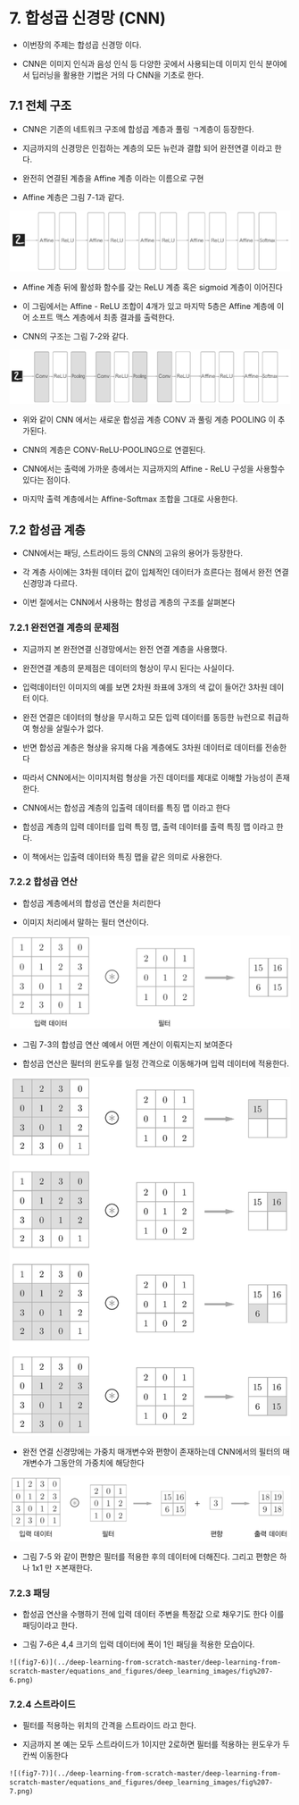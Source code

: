 # 7. 합성곱 신경망 (CNN)

- 이번장의 주제는 합성곱 신경망 이다.

- CNN은 이미지 인식과 음성 인식 등 다양한 곳에서 사용되는데 이미지 인식 분야에서 딥러닝을 활용한 기법은 거의 다 CNN을 기초로 한다.

## 7.1 전체 구조


- CNN은 기존의 네트워크 구조에 합성곱 계층과 풀링 ㄱ계층이 등장한다.

- 지금까지의 신경망은 인접하는 계층의 모든 뉴런과 결합 되어 완전연결 이라고 한다.

- 완전히 연결된 계층을 Affine 계층 이라는 이름으로 구현

- Affine 계층은 그림 7-1과 같다.

 ![(fig7-1)](../deep-learning-from-scratch-master/deep-learning-from-scratch-master/equations_and_figures/deep_learning_images/fig%207-1.png)

 - Affine 계층 뒤에 활성화 함수를 갖는 ReLU 계층 혹은 sigmoid 계층이 이어진다

 - 이 그림에서는 Affine - ReLU 조합이 4개가 있고 마지막 5층은 Affine 계층에 이어 소프트 맥스 계층에서 최종 결과를 출력한다.

 - CNN의 구조는 그림 7-2와 같다.

  ![(fig7-2)](../deep-learning-from-scratch-master/deep-learning-from-scratch-master/equations_and_figures/deep_learning_images/fig%207-2.png)

  - 위와 같이 CNN 에서는 새로운 합성곱 계층 CONV 과 풀링 계층 POOLING 이 추가된다.

  - CNN의 계층은 CONV-ReLU-POOLING으로 연결된다.

  - CNN에서는 출력에 가까운 층에서는 지금까지의 Affine - ReLU 구성을 사용할수 있다는 점이다.

  - 마지막 출력 계층에서는 Affine-Softmax 조합을 그대로 사용한다.


 ## 7.2 합성곱 계층

 - CNN에서는 패딩, 스트라이드 등의 CNN의 고유의 용어가 등장한다.

 - 각 계층 사이에는 3차원 데이터 값이 입체적인 데이터가 흐른다는 점에서 완전 연결 신경망과 다르다.

 - 이번 절에서는 CNN에서 사용하는 함성곱 계층의 구조를 살펴본다

 ### 7.2.1 완전연결 계층의 문제점

 - 지금까지 본 완전연결 신경망에서는 완전 연결 계층을 사용했다.

 - 완전연결 계층의 문제점은 데이터의 형상이 무시 된다는 사실이다.

 - 입력데이터인 이미지의 예를 보면 2차원 좌표에 3개의 색 값이 들어간 3차원 데이터 이다.
 - 완전 연결은 데이터의 형상을 무시하고 모든 입력 데이터를 동등한 뉴런으로 취급하여 형상을 살릴수가 없다.

 - 반면 합성곱 계층은 형상을 유지해 다음 계층에도 3차원 데이터로 데이터를 전송한다

 - 따라서 CNN에서는 이미지처럼 형상을 가진 데이터를 제대로 이해할 가능성이 존재한다.

 - CNN에서는 합성곱 계층의 입출력 데이터를 특징 맵 이라고 한다

 - 합성곱 계층의 입력 데이터를 입력 특징 맵, 출력 데이터를 출력 특징 맵 이라고 한다.

 - 이 책에서는 입출력 데이터와 특징 맵을 같은 의미로 사용한다.

 ### 7.2.2 합성곱 연산

 - 합성곱 계층에서의 합성곱 연산을 처리한다

 - 이미지 처리에서 말하는 필터 연산이다.

  ![(fig7-3)](../deep-learning-from-scratch-master/deep-learning-from-scratch-master/equations_and_figures/deep_learning_images/fig%207-3.png)

  - 그림 7-3의 합성곱 연산 예에서 어떤 계산이 이뤄지는지 보여준다

  - 합성곱 연산은 필터의 윈도우를 일정 간격으로 이동해가며 입력 데이터에 적용한다.


  ![(fig7-4)](../deep-learning-from-scratch-master/deep-learning-from-scratch-master/equations_and_figures/deep_learning_images/fig%207-4.png)

  - 완전 연결 신경망에는 가중치 매개변수와 편향이 존재하는데 CNN에서의 필터의 매개변수가 그동안의 가중치에 해당한다 

   ![(fig7-5)](../deep-learning-from-scratch-master/deep-learning-from-scratch-master/equations_and_figures/deep_learning_images/fig%207-5.png)

   - 그림 7-5 와 같이 편향은 필터를 적용한 후의 데이터에 더해진다. 그리고 편향은 하나 1x1 만 ㅈ본재한다.


   ### 7.2.3 패딩

   - 합성곱 연산을 수행하기 전에 입력 데이터 주변을 특정값 으로 채우기도 한다 이를 패딩이라고 한다.

   - 그림 7-6은 4,4 크기의 입력 데이터에 폭이 1인 패딩을 적용한 모습이다.

    ![(fig7-6)](../deep-learning-from-scratch-master/deep-learning-from-scratch-master/equations_and_figures/deep_learning_images/fig%207-6.png)

   ### 7.2.4 스트라이드

   - 필터를 적용하는 위치의 간격을 스트라이드 라고 한다.

   - 지금까지 본 예는 모두 스트라이드가 1이지만 2로하면 필터를 적용하는 윈도우가 두칸씩 이동한다

    ![(fig7-7)](../deep-learning-from-scratch-master/deep-learning-from-scratch-master/equations_and_figures/deep_learning_images/fig%207-7.png)
